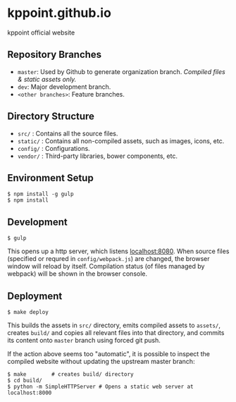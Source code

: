 kppoint.github.io
=================

kppoint official website

Repository Branches
-------------------
* `master`: Used by Github to generate organization branch. *Compiled files & static assets only.*
* `dev`: Major development branch.
* `<other branches>`: Feature branches.


Directory Structure
-------------------
* `src/` : Contains all the source files.
* `static/` : Contains all non-compiled assets, such as images, icons, etc.
* `config/` : Configurations.
* `vendor/` : Third-party libraries, bower components, etc.

Environment Setup
-----------------

```
$ npm install -g gulp
$ npm install
```

Development
-----------

```
$ gulp
```

This opens up a http server, which listens [localhost:8080](http://localhost:8080).
When source files (specified or requred in `config/webpack.js`) are changed, the browser window will reload by itself.
Compilation status (of files managed by webpack) will be shown in the browser console.

Deployment
----------

```
$ make deploy
```

This builds the assets in `src/` directory, emits compiled assets to `assets/`, creates `build/` and copies all relevant files into that directory, and commits its content onto `master` branch using forced git push.

If the action above seems too "automatic", it is possible to inspect the compiled website without updating the upstream master branch:

```
$ make        # creates build/ directory
$ cd build/
$ python -m SimpleHTTPServer # Opens a static web server at localhost:8000
```

